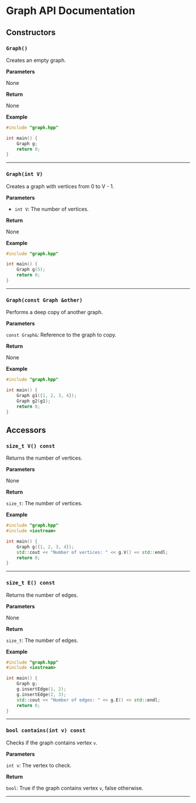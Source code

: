 # Graph API Documentation

## Constructors

### `Graph()`

Creates an empty graph.

**Parameters**

None

**Return**

None

**Example**

```cpp
#include "graph.hpp"

int main() {
    Graph g;
    return 0;
}
```

---

### `Graph(int V)`

Creates a graph with vertices from 0 to V - 1.

**Parameters**

- `int V`: The number of vertices.

**Return**

None

**Example**

```cpp
#include "graph.hpp"

int main() {
    Graph g(5);
    return 0;
}
```

---

### `Graph(const Graph &other)`

Performs a deep copy of another graph.

**Parameters**

`const Graph&`: Reference to the graph to copy.

**Return**

None

**Example**

```cpp
#include "graph.hpp"

int main() {
    Graph g1({1, 2, 3, 4});
    Graph g2(g1);
    return 0;
}
```

## Accessors

### `size_t V() const`

Returns the number of vertices.

**Parameters**

None

**Return**

`size_t`: The number of vertices.

**Example**

```cpp
#include "graph.hpp"
#include <iostream>

int main() {
    Graph g({1, 2, 3, 4});
    std::cout << "Number of vertices: " << g.V() << std::endl;
    return 0;
}
```

---

### `size_t E() const`

Returns the number of edges.

**Parameters**

None

**Return**

`size_t`: The number of edges.

**Example**

```cpp
#include "graph.hpp"
#include <iostream>

int main() {
    Graph g;
    g.insertEdge(1, 2);
    g.insertEdge(2, 3);
    std::cout << "Number of edges: " << g.E() << std::endl;
    return 0;
}
```

---

### `bool contains(int v) const`

Checks if the graph contains vertex `v`.

**Parameters**

`int v`: The vertex to check.

**Return**

`bool`: True if the graph contains vertex `v`, false otherwise.

---
